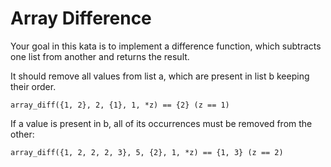 # Array Difference

Your goal in this kata is to implement a difference function, which subtracts one list from another and returns the result.

It should remove all values from list a, which are present in list b keeping their order.

```
array_diff({1, 2}, 2, {1}, 1, *z) == {2} (z == 1)
```

If a value is present in b, all of its occurrences must be removed from the other:

```
array_diff({1, 2, 2, 2, 3}, 5, {2}, 1, *z) == {1, 3} (z == 2)
```
